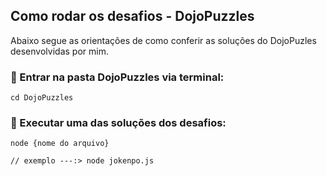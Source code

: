 ## Como rodar os desafios - DojoPuzzles

<p> Abaixo segue as orientações de como conferir as soluções do DojoPuzles desenvolvidas por mim.</p>

### 🎯 Entrar na pasta DojoPuzzles via terminal:
```
cd DojoPuzzles
```

### 🎯 Executar uma das soluções dos desafios:
```
node {nome do arquivo}

// exemplo ---:> node jokenpo.js
```